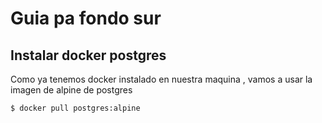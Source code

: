 # Guia pa fondo sur

## Instalar docker postgres

Como ya tenemos docker instalado en nuestra maquina , vamos a usar la imagen de alpine de postgres

```bash
$ docker pull postgres:alpine
```
